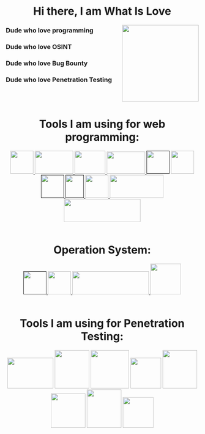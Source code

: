 <div align='center'>
  <h1> Hi there, I am What Is Love </h1>
</div>
<img src='https://media.tenor.com/5ry-200hErMAAAAd/hacker-hacker-man.gif' align='right' width=200 height=200"> 

### Dude who love programming  
### Dude who love OSINT 
### Dude who love Bug Bounty
### Dude who love Penetration Testing  

</br>
</br>
<div align='center'>
  <h1> Tools I am using for web programming: </h1>
  <a href='https://nestjs.com'> <img src='https://upload.wikimedia.org/wikipedia/commons/thumb/a/a8/NestJS.svg/621px-NestJS.svg.png?20221211225055' width=60 height=60> </a>
  <a href='https://nodejs.org'> <img src='https://upload.wikimedia.org/wikipedia/commons/thumb/d/d9/Node.js_logo.svg/590px-Node.js_logo.svg.png?20170401104355' width=100 height=60> </a>
  <a href='https://react.dev/'> <img src='https://upload.wikimedia.org/wikipedia/commons/thumb/a/a7/React-icon.svg/512px-React-icon.svg.png?20220125121207' width=80 height=60> </a>
  <a href='https://www.mysql.com/'> <img src='https://www.mysql.com/common/logos/logo-mysql-170x115.png' width=100 height=58> </a>
  <a href=''> <img src='https://upload.wikimedia.org/wikipedia/commons/thumb/6/6a/JavaScript-logo.png/600px-JavaScript-logo.png' width=60 height=60'></a>
  <a href='https://www.typescriptlang.org'> <img src='https://upload.wikimedia.org/wikipedia/commons/thumb/4/4c/Typescript_logo_2020.svg/1024px-Typescript_logo_2020.svg.png' width=60 height=60> </a>
  <a href=''> <img src="https://upload.wikimedia.org/wikipedia/commons/thumb/6/61/HTML5_logo_and_wordmark.svg/512px-HTML5_logo_and_wordmark.svg.png?20170517184425" width=60 height=60> </a>
  <a href=''> <img src='https://upload.wikimedia.org/wikipedia/commons/thumb/d/d5/CSS3_logo_and_wordmark.svg/363px-CSS3_logo_and_wordmark.svg.png' width=48 height=60> </a>
  <a href='https://www.postman.com/'> <img src='https://www.svgrepo.com/show/354202/postman-icon.svg' width=60 height=60> </a>
  <a href='https://git-scm.com/'> <img src='https://upload.wikimedia.org/wikipedia/commons/thumb/e/e0/Git-logo.svg/512px-Git-logo.svg.png?20160811101906' width=140 height=60> </a>
  <a href='https://www.docker.com/'> <img src='https://upload.wikimedia.org/wikipedia/commons/thumb/4/4e/Docker_%28container_engine%29_logo.svg/610px-Docker_%28container_engine%29_logo.svg.png?20161017201350' width=200 height=60> </a>
</div>

</br>

<div align='center'>
  <h1> Operation System: </h1>
  <a href=''> <img src='https://upload.wikimedia.org/wikipedia/commons/thumb/4/48/Windows_logo_-_2012_%28dark_blue%29.svg/1024px-Windows_logo_-_2012_%28dark_blue%29.svg.png' width=60 height=60> </a>
  <a href='https://kali.org'> <img src='https://seeklogo.com/images/K/kali-linux-logo-AED181186E-seeklogo.com.png' width=60 height=60> </a>
  <a href='https://archlinux.org'> <img src='https://archlinux.org/static/logos/archlinux-logo-dark-90dpi.ebdee92a15b3.png' width=200 height=60> </a>
  <a href='https://endeavouros.com/'> <img src='https://upload.wikimedia.org/wikipedia/commons/thumb/4/4b/EndeavourOS_Logo.svg/179px-EndeavourOS_Logo.svg.png?20210415145357' width=80 height=80></a>
</div>

</br>

<div align='center'>
  <h1> Tools I am using for Penetration Testing: </h1>
  <a> <img src='https://nmap.org/images/sitelogo-2x.png' width=120 height=80> </a>
  <a> <img src='https://www.kali.org/tools/metasploit-framework/images/metasploit-framework-logo.svg' width=90 height=100> </a>
  <a> <img src='https://www.kali.org/tools/bloodhound/images/bloodhound-logo.svg' width=100 height=100> </a>
  <a> <img src='https://www.kali.org/tools/ffuf/images/ffuf-logo.svg' width=80 height=80> </a>
  <a> <img src='https://www.kali.org/tools/crackmapexec/images/crackmapexec-logo.svg' width=90 height=100> </a>
  <a> <img src='https://www.kali.org/tools/powershell-empire/images/powershell-empire-logo.svg' width=90 height=90> </a>
  <a> <img src='https://www.kali.org/tools/sqlmap/images/sqlmap-logo.svg' width=90 height=100> </a>
  <a> <img src='https://www.kali.org/tools/wireshark/images/wireshark-logo.svg' width=80 height=80> </a>
</div>
